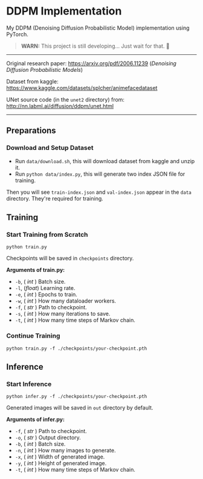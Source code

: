 # DDPM Implementation

My DDPM (Denoising Diffusion Probabilistic Model) implementation using PyTorch.

> **WARN:**
> This project is still developing... Just wait for that. 🤫

---

Original research paper: https://arxiv.org/pdf/2006.11239 (_Denoising Diffusion Probabilistic Models_)

Dataset from kaggle: https://www.kaggle.com/datasets/splcher/animefacedataset

UNet source code (in the `unet2` directory) from: http://nn.labml.ai/diffusion/ddpm/unet.html

---

## Preparations

### Download and Setup Dataset

- Run `data/download.sh`, this will download dataset from kaggle and unzip it.
- Run `python data/index.py`, this will generate two index JSON file for training.

Then you will see `train-index.json` and `val-index.json` appear in the `data` directory.
They're required for training.

## Training

### Start Training from Scratch

~~~
python train.py
~~~

Checkpoints will be saved in `checkpoints` directory.

**Arguments of train.py:**
- `-b`, ( _int_ ) Batch size.
- `-l`, (_float_) Learning rate.
- `-e`, ( _int_ ) Epochs to train.
- `-w`, ( _int_ ) How many dataloader workers.
- `-f`, ( _str_ ) Path to checkpoint.
- `-s`, ( _int_ ) How many iterations to save.
- `-t`, ( _int_ ) How many time steps of Markov chain.

### Continue Training

~~~
python train.py -f ./checkpoints/your-checkpoint.pth
~~~

## Inference

### Start Inference

~~~
python infer.py -f ./checkpoints/your-checkpoint.pth
~~~

Generated images will be saved in `out` directory by default.

**Arguments of infer.py:**
- `-f`, ( _str_ ) Path to checkpoint.
- `-o`, ( _str_ ) Output directory.
- `-b`, ( _int_ ) Batch size.
- `-n`, ( _int_ ) How many images to generate.
- `-x`, ( _int_ ) Width of generated image.
- `-y`, ( _int_ ) Height of generated image.
- `-t`, ( _int_ ) How many time steps of Markov chain.
